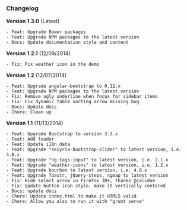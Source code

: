 

### Changelog

**Version 1.3.0** (Latest)

    - Feat: Upgrade Bower packages
    - Feat: Upgrade NPM packages to the latest version
    - Docs: Update documentation style and content


**Version 1.2.1** (12/09/2014)

    - Fix: Fix weather icon in the demo


**Version 1.2** (12/07/2014)

    - Feat: Upgrade angular-bootstrap to 0.12.x
    - Feat: Upgrade NPM packages to the latest version
    - Fix: Remove ugly underline when focus for sidebar items
    - Fix: Fix dynamic table sorting arrow missing bug
    - Docs: Update docs
    - Chore: Clean up


**Version 1.1** (11/13/2014)

    - Feat: Upgrade Bootstrap to version 3.3.x
    - Feat: Add loader
    - Feat: Update i18n data
    - Feat: Upgrade "seiyria-bootstrap-slider" to latest version, i.e. 4.0.x
    - Feat: Upgrade "ng-tags-input" to latest version, i.e. 2.1.x
    - Feat: Upgrade "weather-icons" to latest version, i.e. 1.2.x
    - Feat: Upgrade bourbon to latest version, i.e. 4.0.x
    - Feat: Upgrade Toastr, jQuery-steps, ngmap to latest version
    - Fix: Hide select arrow in Firefox 30+, thanks @calidae
    - Fix: Update button icon style, make it vertically centered
    - Docs: update docs
    - Chore: Update index.html to make it HTML5 valid
    - Chore: Allow you also to run it with "grunt serve" 